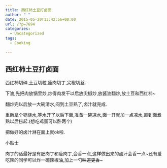 ```yaml
---
title: 西红柿土豆打卤面
author: "-"
date: 2015-05-20T13:42:56+00:00
url: /?p=7694
categories:
  - Uncategorized
tags:
  - Cooking

---
```

## 西红柿土豆打卤面
西红柿切碎,土豆切粒,瘦肉切丁,尖椒切丝.
  
下油,先把肉放锅里炒,炒得肉发干以后放尖椒炒,放酱油翻炒,放土豆和西红柿~
  
翻炒完以后放一大碗清水,闷到土豆熟了,卤汁就完成.
  
重新拿个锅烧水,等水开了以后下面,准备一碗凉水,面一开就加一点凉水,直到面煮熟以后捞起.(想吃鸡蛋可以卧两个)
  
把做好的卤汁淋在面上就ok啦.
  
小贴士
  
肉丁的话最好是有肥肉丁和瘦肉丁,会香一点,这样做出来的卤汁会香一点~还有爱吃辣的同学可以炸一碗辣椒油,加上一勺~~味道更香~~~